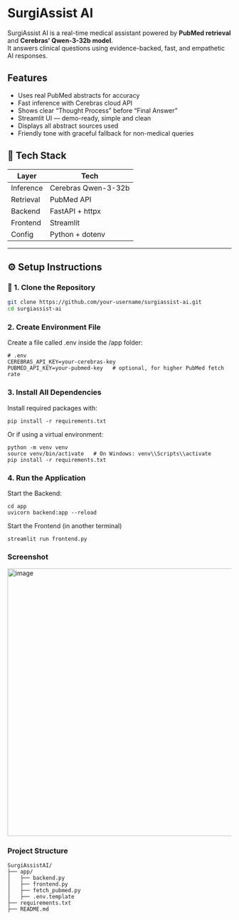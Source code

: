 # SurgiAssist AI

SurgiAssist AI is a real-time medical assistant powered by **PubMed retrieval** and **Cerebras’ Qwen-3-32b model**.  
It answers clinical questions using evidence-backed, fast, and empathetic AI responses.


## Features

-  Uses real PubMed abstracts for accuracy
-  Fast inference with Cerebras cloud API
-  Shows clear “Thought Process” before “Final Answer”
-  Streamlit UI — demo-ready, simple and clean
-  Displays all abstract sources used
-  Friendly tone with graceful fallback for non-medical queries


## 🧰 Tech Stack

| Layer        | Tech                                |
|--------------|-------------------------------------|
| Inference    | Cerebras Qwen-3-32b                 |
| Retrieval    | PubMed API                          |
| Backend      | FastAPI + httpx                     |
| Frontend     | Streamlit                           |
| Config       | Python + dotenv                     |

---

## ⚙️ Setup Instructions

### 📁 1. Clone the Repository

```bash
git clone https://github.com/your-username/surgiassist-ai.git
cd surgiassist-ai
```
### 2. Create Environment File
Create a file called .env inside the /app folder:
```
# .env
CEREBRAS_API_KEY=your-cerebras-key
PUBMED_API_KEY=your-pubmed-key   # optional, for higher PubMed fetch rate
```

### 3. Install All Dependencies
Install required packages with:
```
pip install -r requirements.txt
```
Or if using a virtual environment:
```
python -m venv venv
source venv/bin/activate   # On Windows: venv\\Scripts\\activate
pip install -r requirements.txt
```

### 4. Run the Application
Start the Backend:
```
cd app
uvicorn backend:app --reload
```

Start the Frontend (in another terminal)

```
streamlit run frontend.py
```

### Screenshot 
<img width="600" alt="image" src="https://github.com/user-attachments/assets/7804bfb8-7f50-46b0-9c4a-1ab885f11a8b" />

### Project Structure
```
SurgiAssistAI/
├── app/
│   ├── backend.py
│   ├── frontend.py
│   ├── fetch_pubmed.py
│   ├── .env.template
├── requirements.txt
├── README.md
```
